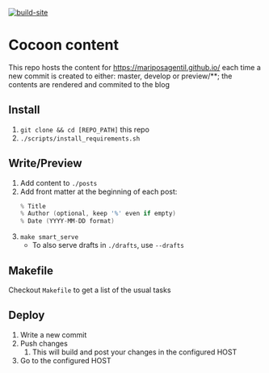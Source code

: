 [![build-site](https://github.com/MariposaGentil/cocoon/actions/workflows/build-site.yml/badge.svg?branch=master)](https://github.com/MariposaGentil/cocoon/actions/workflows/build-site.yml)

# Cocoon content
This repo hosts the content for https://mariposagentil.github.io/ each time a new commit is created to either: master, develop or preview/**; the contents are rendered and commited to the blog

## Install

1. `git clone && cd [REPO_PATH]` this repo
1. `./scripts/install_requirements.sh`

## Write/Preview

1. Add content to `./posts`
1. Add front matter at the beginning of each post:
    ```hh
    % Title
    % Author (optional, keep '%' even if empty)
    % Date (YYYY-MM-DD format)
    ```
1. `make smart_serve`
    - To also serve drafts in `./drafts`, use `--drafts`

## Makefile
Checkout `Makefile` to get a list of the usual tasks

## Deploy
1. Write a new commit
1. Push changes
    1. This will build and post your changes in the configured HOST
1. Go to the configured HOST

